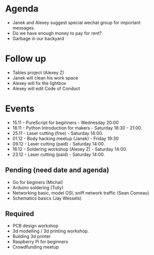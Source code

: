 # Agenda

- Janek and Alexey suggest special wechat group for important messages.
- Do we have enough money to pay for rent?
- Garbage in our backyard

# Follow up

- Tables project (Alexey Z)   
- Janek will clean his work space
- Alexey will fix the lightbox
- Alexey will edit Code of Conduct

# Events

- 15.11 - PureScript for beginners - Wednesday 20:00
- 18.11 - Python Introduction for makers - Saturday 18:30 - 21:00.  
- 25.11 - Laser cutting (free) - Saturday 14:00.
- 01.12 - Body hacking meetup (Janek) - Friday 19:30
- 09.12 - Laser cutting (paid) - Saturday 14:00.    
- 16.12 - Soldering workshop (Alexey Z) - Saturday 14:00.   
- 23.12 - Laser cutting (paid) - Saturday 14:00.    

## Pending (need date and agenda)

- Go for beginers (Michal)   
- Arduino soldering (Tully)
- Networking basic, model OSI, sniff network traffic (Sean Comeau)   
- Schematics basics (Jay Wessels)   

## Required

- PCB design workshop 
- 3d modelling / 3d printing workshop.    
- Building 3d printer   
- Raspberry Pi for beginners   
- Crowdfunding meetup    

